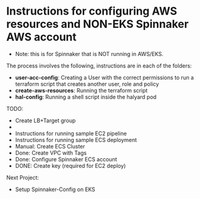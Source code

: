 # Instructions for configuring AWS resources and NON-EKS Spinnaker AWS account

- Note: this is for Spinnaker that is NOT running in AWS/EKS.

The process involves the following, instructions are in each of the folders:
- **user-acc-config**: Creating a User with the correct permissions to run a terraform script that creates another user, role and policy
- **create-aws-resources**: Running the terraform script
- **hal-config**: Running a shell script inside the halyard pod


TODO:
- Create LB+Target group
- 
- Instructions for running sample EC2 pipeline
- Instructions for running sample ECS deployment
- Manual: Create ECS Cluster
- Done: Create VPC with Tags 
- Done: Configure Spinnaker ECS account
- DONE: Create key (required for EC2 deploy)

Next Project:
- Setup Spinnaker-Config on EKS
